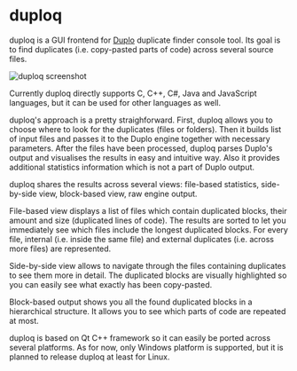 # duploq
duploq is a GUI frontend for [Duplo](https://github.com/dlidstrom/Duplo) duplicate finder console tool.
Its goal is to find duplicates (i.e. copy-pasted parts of code) across several source files.

![duploq screenshot](duploq.png "A screenshot")

Currently duploq directly supports C, C++, C#, Java and JavaScript languages, but it can be used for other languages as well.

duploq's approach is a pretty straighforward.
First, duploq allows you to choose where to look for the duplicates (files or folders).
Then it builds list of input files and passes it to the Duplo engine together with necessary parameters.
After the files have been processed, duploq parses Duplo's output and visualises the results in easy and intuitive way.
Also it provides additional statistics information which is not a part of Duplo output.

duploq shares the results across several views: file-based statistics, side-by-side view, block-based view, raw engine output.

File-based view displays a list of files which contain duplicated blocks, their amount and size (duplicated lines of code).
The results are sorted to let you immediately see which files include the longest duplicated blocks.
For every file, internal (i.e. inside the same file) and external duplicates (i.e. across more files) are represented.

Side-by-side view allows to navigate through the files containing duplicates to see them more in detail. 
The duplicated blocks are visually highlighted so you can easily see what exactly has been copy-pasted.

Block-based output shows you all the found duplicated blocks in a hierarchical structure.
It allows you to see which parts of code are repeated at most.

duploq is based on Qt C++ framework so it can easily be ported across several platforms.
As for now, only Windows platform is supported, but it is planned to release duploq at least for Linux.
